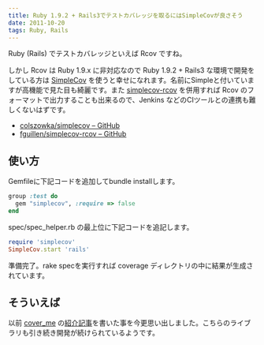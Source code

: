 ```yaml
---
title: Ruby 1.9.2 + Rails3でテストカバレッジを取るにはSimpleCovが良さそう
date: 2011-10-20
tags: Ruby, Rails
---
```


Ruby (Rails) でテストカバレッジといえば Rcov ですね。

しかし Rcov は Ruby 1.9.x に非対応なので Ruby 1.9.2 + Rails3 な環境で開発をしている方は [SimpleCov](https://github.com/colszowka/simplecov) を使うと幸せになれます。名前にSimpleと付いていますが高機能で見た目も綺麗です。また [simplecov-rcov](https://github.com/fguillen/simplecov-rcov) を併用すれば Rcov のフォーマットで出力することも出来るので、Jenkins などのCIツールとの連携も難しくないはずです。

* [colszowka/simplecov – GitHub](https://github.com/colszowka/simplecov)
* [fguillen/simplecov-rcov – GitHub](https://github.com/fguillen/simplecov-rcov)

## 使い方

Gemfileに下記コードを追加してbundle installします。

```ruby
group :test do
  gem "simplecov", :require => false
end
```

spec/spec\_helper.rb の最上位に下記コードを追記します。

```ruby
require 'simplecov'
SimpleCov.start 'rails'
```

準備完了。rake specを実行すれば coverage ディレクトリの中に結果が生成されています。

## そういえば

以前 [cover\_me](https://github.com/markbates/cover_me) の[紹介記事](/2010/12/23/rails3_cover_me.html)を書いた事を今更思い出しました。こちらのライブラリも引き続き開発が続けられているようです。
